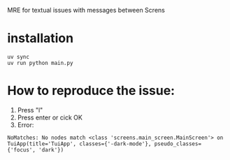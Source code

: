 MRE for textual issues with messages between Screns

# installation
```
uv sync
uv run python main.py
```

# How to reproduce the issue:

1. Press "l"
2. Press enter or cick OK
3. Error:

```
NoMatches: No nodes match <class 'screens.main_screen.MainScreen'> on TuiApp(title='TuiApp', classes={'-dark-mode'}, pseudo_classes={'focus', 'dark'})
```
